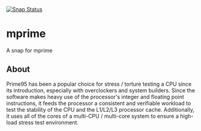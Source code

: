 [![Snap Status](https://build.snapcraft.io/badge/kz6fittycent/mprime.svg)](https://build.snapcraft.io/user/kz6fittycent/mprime)

# mprime
A snap for mprime

## About
Prime95 has been a popular choice for stress / torture testing a CPU since its introduction, especially with overclockers and system builders. Since the software makes heavy use of the processor's integer and floating point instructions, it feeds the processor a consistent and verifiable workload to test the stability of the CPU and the L1/L2/L3 processor cache. Additionally, it uses all of the cores of a multi-CPU / multi-core system to ensure a high-load stress test environment.
